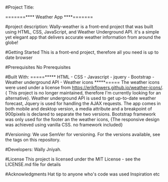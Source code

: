 #Project Title:

 =======****  Weather App ****=======

#project description:
Wally-weather is a front-end project that was built using HTML, CSS, JavaScript, and Weather Underground API. it's a simple yet elegant app that delivers accurate weather information from around the globe!

#Getting Started
This is a front-end project, therefore all you need is up to date browser

#Prerequisites
No Prerequisites

#Built With:
=====*****   HTML - CSS - Javascript - jquery - Bootstrap - Weather underground API - Weather icons    *****=====
The weather icons were used under a license from https://erikflowers.github.io/weather-icons/. { This project is no longer maintained, therefore I'm currently looking for an alternative}.
Weather underground API is used to get up-to-date weather forecast,  Jquery is used for handling the AJAX requests.
The app comes in both mobile and desktop version, a media attribute and a breakpoint of 900pixels is declared to separate the two versions.
Bootstrap framework was only used for the footer an the weather icons, {The responsive design was achieved using vanilla CSS. no framework included}


#Versioning:
We use SemVer for versioning. For the versions available, see the tags on this repository.

#Developers:
Wally Jniyah.

#License
This project is licensed under the MIT License - see the LICENSE.md file for details

#Acknowledgments
Hat tip to anyone who's code was used
Inspiration
etc
